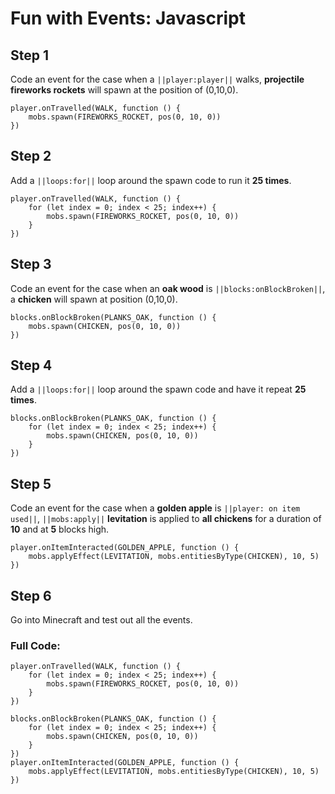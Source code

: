 # Fun with Events: Javascript

## Step 1
Code an event for the case when a ``||player:player||`` walks, **projectile fireworks rockets** will spawn at the position of (0,10,0).

```spy
player.onTravelled(WALK, function () {
    mobs.spawn(FIREWORKS_ROCKET, pos(0, 10, 0))
})
```

## Step 2
Add a ``||loops:for||`` loop around the spawn code to run it **25 times**.

```spy
player.onTravelled(WALK, function () {
    for (let index = 0; index < 25; index++) {
        mobs.spawn(FIREWORKS_ROCKET, pos(0, 10, 0))
    }
})
```

## Step 3
Code an event for the case when an **oak wood** is ``||blocks:onBlockBroken||``, a **chicken** will spawn at position (0,10,0). 

```spy
blocks.onBlockBroken(PLANKS_OAK, function () {
    mobs.spawn(CHICKEN, pos(0, 10, 0))
})
```

## Step 4
Add a  ``||loops:for||`` loop around the spawn code and have it  repeat **25 times**. 

```spy
blocks.onBlockBroken(PLANKS_OAK, function () {
    for (let index = 0; index < 25; index++) {
        mobs.spawn(CHICKEN, pos(0, 10, 0))
    }
})
```

## Step 5
Code an event for the case when a **golden apple** is ``||player: on item used||``, ``||mobs:apply||`` **levitation** is applied to **all chickens** for a duration of **10** and at **5** blocks high. 

```spy
player.onItemInteracted(GOLDEN_APPLE, function () {
    mobs.applyEffect(LEVITATION, mobs.entitiesByType(CHICKEN), 10, 5)
})
```

## Step 6
Go into Minecraft and test out all the events. 

### Full Code: 

```spy
player.onTravelled(WALK, function () {
    for (let index = 0; index < 25; index++) {
        mobs.spawn(FIREWORKS_ROCKET, pos(0, 10, 0))
    }
})

blocks.onBlockBroken(PLANKS_OAK, function () {
    for (let index = 0; index < 25; index++) {
        mobs.spawn(CHICKEN, pos(0, 10, 0))
    }
})
player.onItemInteracted(GOLDEN_APPLE, function () {
    mobs.applyEffect(LEVITATION, mobs.entitiesByType(CHICKEN), 10, 5)
})
```

